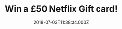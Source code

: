 ---
campaign-uuid: "c-96e33c65-a946-45c1-b0ea-3b4c9e8b3d42"
type: "Competition"
category: "entertainment"
date: "2018-07-03T11:38:34.000Z"
end-date: "2018-08-03T23:59:00.000Z"
disable-form: false
is_promoted: true
has_entry_page: true
title: "Win a £50 Netflix Gift card!"
competition-description: "<p>Calling all Netflix lovers! Sure you won’t want to miss\
  \ this! We’ve managed to get our hands on a £50 Netflix Gift card for YOU to get\
  \ stuck into your favourite shows! House of Paper, Stranger Things… and that is\
  \ just the beginning!</p>\r\n<p>Do you want it? You know what to do…</p>"
hero-header: "Win a £50 Netflix Gift card!"
terms-confirmation: "N/A"
banner-img: "https://assets.expresslyapp.com/asset-447354c7-4e7d-44d5-ab96-88ca72a1fdd8.jpg"
logo-left-href: "https://www.netflix.com/gb-es/"
logo-left-image: "https://assets.expresslyapp.com/a077b12e-42c4-48de-a557-05642c67abf4-thumb.png"
logo-left-title: "netflix"
bg-image-hero: "https://assets.expresslyapp.com/asset-b5faf16c-eda8-42c2-b399-0321e85155a2.jpg"
bg-image-first: "https://assets.expresslyapp.com/asset-8cfdf1d0-3824-4a8c-8bf0-2602877e8b89.jpg"
bg-image-second: "https://assets.expresslyapp.com/asset-42cc567e-3563-4040-92a7-3e2360fd07ae.jpg"
section1-content: "<p>Netflix is the world's leading internet entertainment service\
  \ with 125 million memberships in over 190 countries enjoying TV series, documentaries\
  \ and feature films across a wide variety of genres and languages.</p>\r\n<p>Members\
  \ can watch as much as they want, anytime, anywhere, on any internet-connected screen.\
  \ Members can play, pause and resume watching, all without commercials or commitments..</p>"
section2-content: "<p>Netflix’s library contains a broad range of hit movies and shows\
  \ from major networks. TV series like Arrow, The Flash, Scandal, Grey’s Anatomy,The\
  \ Walking Dead…. & many more!</p>\r\n<p>If you don’t want to miss any of the shows\
  \ hurry up! Enter the form below and you could be enjoying your favourite shows\
  \ anywhere with a £50 Netflix Gift card!</p>\r\n<p>Good luck!</p>"
entry-title: "Win a £50 Netflix Gift card!"
entry-content: "Enter the draw to win a £50 Netflix Gift card by completing the form\
  \ below before 23:59 on 3th of August 2018."
has-winner: false
prize-description: "A £50 Netflix Gift card!"
special-conditions: "Multiple entries are allowed up to one every day."
---